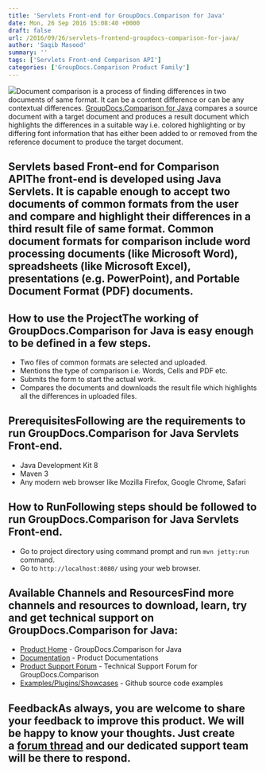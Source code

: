 ```yaml
---
title: 'Servlets Front-end for GroupDocs.Comparison for Java'
date: Mon, 26 Sep 2016 15:08:40 +0000
draft: false
url: /2016/09/26/servlets-frontend-groupdocs-comparison-for-java/
author: 'Saqib Masood'
summary: ''
tags: ['Servlets Front-end Comparison API']
categories: ['GroupDocs.Comparison Product Family']
---
```


![](https://blog.groupdocs.com/wp-content/uploads/sites/4/2016/09/java-comparison-logo.png)Document comparison is a process of finding differences in two documents of same format. It can be a content difference or can be any contextual differences. [GroupDocs.Comparison for Java](http://www.groupdocs.com/java/document-conversion-library) compares a source document with a target document and produces a result document which highlights the differences in a suitable way i.e. colored highlighting or by differing font information that has either been added to or removed from the reference document to produce the target document.

## Servlets based Front-end for Comparison APIThe front-end is developed using Java Servlets. It is capable enough to accept two documents of common formats from the user and compare and highlight their differences in a third result file of same format. Common document formats for comparison include word processing documents (like Microsoft Word), spreadsheets (like Microsoft Excel), presentations (e.g. PowerPoint), and Portable Document Format (PDF) documents.

## How to use the ProjectThe working of GroupDocs.Comparison for Java is easy enough to be defined in a few steps.

*   Two files of common formats are selected and uploaded.
*   Mentions the type of comparison i.e. Words, Cells and PDF etc.
*   Submits the form to start the actual work.
*   Compares the documents and downloads the result file which highlights all the differences in uploaded files.

## PrerequisitesFollowing are the requirements to run GroupDocs.Comparison for Java Servlets Front-end.

*   Java Development Kit 8
*   Maven 3
*   Any modern web browser like Mozilla Firefox, Google Chrome, Safari

## How to RunFollowing steps should be followed to run GroupDocs.Comparison for Java Servlets Front-end.

*   Go to project directory using command prompt and run `mvn jetty:run` command.
*   Go to `http://localhost:8080/` using your web browser.

## Available Channels and ResourcesFind more channels and resources to download, learn, try and get technical support on **GroupDocs.Comparison for Java**:

*   [Product Home](http://www.groupdocs.com/java/document-comparison-library "GroupDocs.Comparison for Java Product Home") - GroupDocs.Comparison for Java
*   [Documentation](http://www.groupdocs.com/docs/display/comparisonjava/Home) - Product Documentations
*   [Product Support Forum](http://groupdocs.com/Community/forums/groupdocs.comparison-product-family/9/showforum.aspx "Technical Support Forum for GroupDocs.Comparison") - Technical Support Forum for GroupDocs.Comparison
*   [Examples/Plugins/Showcases](https://github.com/groupdocs-comparison/GroupDocs.Comparison-for-Java "Github source code examples") - Github source code examples

## FeedbackAs always, you are welcome to share your feedback to improve this product. We will be happy to know your thoughts. Just create a [forum thread](http://groupdocs.com/Community/forums/groupdocs.comparison-product-family/9/showforum.aspx) and our dedicated support team will be there to respond.




